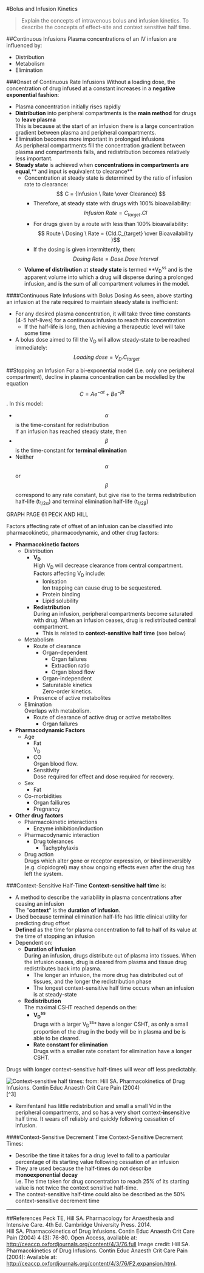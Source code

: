 #Bolus and Infusion Kinetics
>Explain the concepts of intravenous bolus and infusion kinetics. To describe the concepts of effect-site and context sensitive half time.

##Continuous Infusions
Plasma concentrations of an IV infusion are influenced by:
* Distribution
* Metabolism
* Elimination

###Onset of Continuous Rate Infusions
Without a loading dose, the concentration of drug infused at a constant increases in a **negative exponential fashion**:
* Plasma concentration initially rises rapidly
* **Distribution** into peripheral compartments is the **main method** for drugs to **leave plasma**  
This is because at the start of an infusion there is a large concentration gradient between plasma and peripheral compartments.
* Elimination becomes more important in prolonged infusions  
As peripheral compartments fill the concentration gradient between plasma and compartments falls, and redistribution becomes relatively less important.
* **Steady state** is achieved when **concentrations in compartments are equal**,** and input is equivalent to clearance**  
  * Concentration at steady state is determined by the ratio of infusion rate to clearance: $$ C = {Infusion \ Rate \over Clearance} $$
    * Therefore, at steady state with drugs with 100% bioavailability:  
    $$ Infusion \ Rate = C_{target}.Cl $$  
    * For drugs given by a route with less than 100% bioavailability:  
    $$ Route \ Dosing \ Rate  = {Cld.C_{target} \over Bioavailability }$$
    * If the dosing is given intermittently, then:  
    $$Dosing \ Rate = Dose.Dose \ Interval$$
  * **Volume of distribution** at **steady state** is termed **V<sub>D</sub><sup>ss</sup> and is the apparent volume into which a drug will disperse during a prolonged infusion, and is the sum of all compartment volumes in the model.

####Continuous Rate Infusions with Bolus Dosing
As seen, above starting an infusion at the rate required to maintain steady state is inefficient:
* For any desired plasma concentration, it will take three time constants (4-5 half-lives) for a continuous infusion to reach this concentration
  * If the half-life is long, then achieving a therapeutic level will take some time
* A bolus dose aimed to fill the V<sub>D</sub> will allow steady-state to be reached immediately:
$$ Loading \ dose = V_D.C_{target} $$

##Stopping an Infusion
For a bi-exponential model (i.e. only one peripheral compartment), decline in plasma concentration can be modelled by the equation $$ C = Ae^{- \alpha t} + Be^{- \beta t}$$. In this model:
* $$\alpha$$ is the time-constant for redistribution  
If an infusion has reached steady state, then 
* $$\beta$$ is the time-constant for **terminal elimination**
* Neither $$\alpha$$ or $$\beta$$ correspond to any rate constant, but give rise to the terms redistribution half-life (t<sub>1/2α</sub>) and terminal elimination half-life (t<sub>1/2β</sub>)

GRAPH PAGE 61 PECK AND HILL

Factors affecting rate of offset of an infusion can be classified into pharmacokinetic, pharmacodynamic, and other drug factors:
* **Pharmacokinetic factors**
  * Distribution
    * **V<sub>D</sub>**  
    High V<sub>D</sub> will decrease clearance from central compartment. Factors affecting V<sub>D</sub> include:
      * Ionisation  
      Ion trapping can cause drug to be sequestered.
      * Protein binding  
      * Lipid solubility
    * **Redistribution**  
    During an infusion, peripheral compartments become saturated with drug. When an infusion ceases, drug is redistributed central compartment.
      * This is related to **context-sensitive half time** (see below)
  * Metabolism
    * Route of clearance  
      * Organ-dependent
        * Organ failures
        * Extraction ratio
        * Organ blood flow
      * Organ-independent
      * Saturatable kinetics  
      Zero-order kinetics.
    * Presence of active metabolites
  * Elimination  
  Overlaps with metabolism.
    * Route of clearance of active drug or active metabolites
      * Organ failures
* **Pharmacodynamic Factors**
  * Age  
    * Fat  
    V<sub>D</sub>
    * CO  
    Organ blood flow.
    * Sensitivity  
    Dose required for effect and dose required for recovery.
  * Sex  
    * Fat
  * Co-morbidities
    * Organ failiures
    * Pregnancy
* **Other drug factors**  
  * Pharmacokinetic interactions
    * Enzyme inhibition/induction
  * Pharmacodynamic interaction
    * Drug tolerances
      * Tachyphylaxis
  * Drug action  
  Drugs which alter gene or receptor expression, or bind irreversibly (e.g. clopidogrel) may show ongoing effects even after the drug has left the system.
    

###Context-Sensitive Half-Time
**Context-sensitive half time** is:
* A method to describe the variability in plasma concentrations after ceasing an infusion  
The "**context**" is the **duration of infusion**.
* Used because terminal elimination half-life has little clinical utility for predicting drug offset
* **Defined** as the time for plasma concentration to fall to half of its value at the time of stopping an infusion  
* Dependent on:
  * **Duration of infusion**  
  During an infusion, drugs distribute out of plasma into tissues. When the infusion ceases, drug is cleared from plasma and tissue drug redistributes back into plasma.
    * The longer an infusion, the more drug has distributed out of tissues, and the longer the redistribution phase
    * The longest context-sensitive half time occurs when an infusion is at steady-state
  * **Redistribution**  
  The maximal CSHT reached depends on the:
    * **V<sub>D</sub><sup>ss</sup>**  
    Drugs with a larger V<sub>D</sub><sup>ss</sup>* have a longer CSHT, as only a small proportion of the drug in the body will be in plasma and be is able to be cleared.
    * **Rate constant for elimination**  
    Drugs with a smaller rate constant for elimination have a longer CSHT.

Drugs with longer context-sensitive half-times will wear off less predictably.

![Context-sensitive half times: from: Hill SA. Pharmacokinetics of Drug Infusions. Contin Educ Anaesth Crit Care Pain (2004)](http://i.imgur.com/tfPtCad.jpg)[^3]

* Remifentanil has little redistribution and small a small Vd in the peripheral compartments, and so has a very short context-**in**sensitive half time. It wears off reliably and quickly following cessation of infusion.

####Context-Sensitive Decrement Time
Context-Sensitive Decrement Times:
* Describe the time it takes for a drug level to fall to a particular percentage of its starting value following cessation of an infusion
* They are used because the half-times do not describe **monoexponential decay**  
i.e. The time taken for drug concentration to reach 25% of its starting value is not twice the context sensitive half-time.
* The context-sensitive half-time could also be described as the 50% context-sensitive decrement time 

---

##References
Peck TE, Hill SA. Pharmacology for Anaesthesia and Intensive Care. 4th Ed. Cambridge University Press. 2014.  
Hill SA. Pharmacokinetics of Drug Infusions. Contin Educ Anaesth Crit Care Pain (2004) 4 (3): 76-80. Open Access, available at: http://ceaccp.oxfordjournals.org/content/4/3/76.full
Image credit: Hill SA. Pharmacokinetics of Drug Infusions. Contin Educ Anaesth Crit Care Pain (2004): Available at: http://ceaccp.oxfordjournals.org/content/4/3/76/F2.expansion.html. 